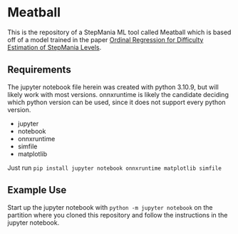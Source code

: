# Meatball
This is the repository of a StepMania ML tool called Meatball which is based off of a model trained in the paper [Ordinal Regression for Difficulty Estimation of StepMania Levels](https://arxiv.org/pdf/2301.09485.pdf).

## Requirements
The jupyter notebook file herein was created with python 3.10.9, but will likely work with most versions. onnxruntime is likely the candidate deciding which python version can be used, since it does not support every python version.

* jupyter
* notebook
* onnxruntime
* simfile
* matplotlib

Just run `pip install jupyter notebook onnxruntime matplotlib simfile`

## Example Use

Start up the jupyter notebook with `python -m jupyter notebook` on the partition where you cloned this repository and follow the instructions in the jupyter notebook.
